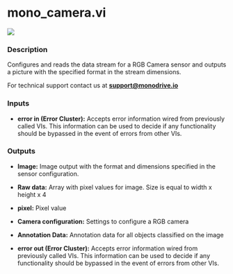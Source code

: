 # mono_camera.vi

<p class="img_container">
<img class="lg_img" src="../mono_camera.png"/>
</p>

### Description

Configures and reads the data stream for a RGB Camera sensor and outputs a picture with the specified format in the stream dimensions.

For technical support contact us at <b>support@monodrive.io</b> 

### Inputs

- **error in (Error Cluster):** Accepts error information wired from previously called VIs. This information can be used to decide if any functionality should be bypassed in the event of errors from other VIs. 

### Outputs

- **Image:**  Image output with the format and dimensions  specified in
the sensor configuration.
 

- **Raw data:**  Array with pixel values for image. Size is equal to width x
height x 4
 

- **pixel:**  Pixel value
 

- **Camera configuration:**  Settings to configure a RGB camera
 

- **Annotation Data:**  Annotation data for all objects classified on the image
 

- **error out (Error Cluster):** Accepts error information wired from previously called VIs. This information can be used to decide if any functionality should be bypassed in the event of errors from other VIs. 

<p>&nbsp;</p>